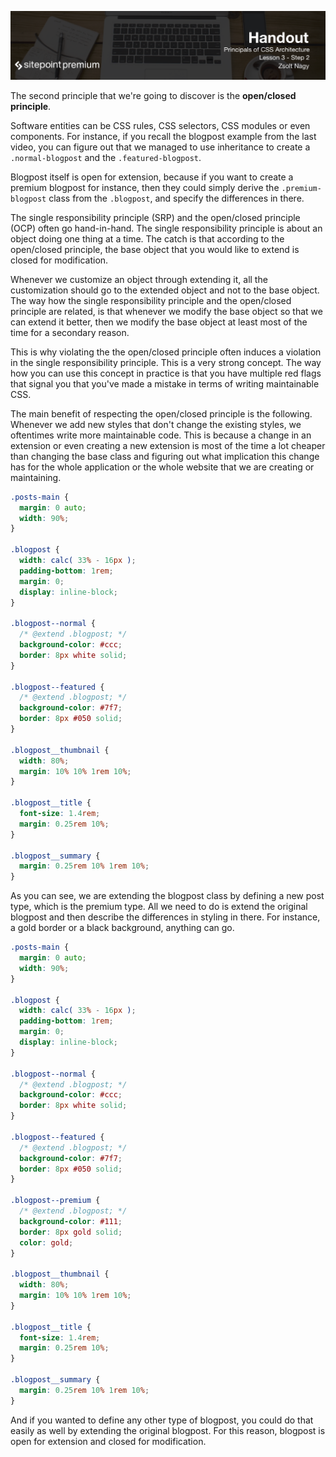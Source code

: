 ![](CSS_Architecture_handouts/headings/3.2.png)

The second principle that we're going to discover is the **open/closed principle**.

Software entities can be CSS rules, CSS selectors, CSS modules or even components. For instance, if you recall the blogpost example from the last video, you can figure out that we managed to use inheritance to create a `.normal-blogpost` and the `.featured-blogpost`.

Blogpost itself is open for extension, because if you want to create a premium blogpost for instance, then they could simply derive the `.premium-blogpost` class from the `.blogpost`, and specify the differences in there.

The single responsibility principle (SRP) and the open/closed principle (OCP) often go hand-in-hand. The single responsibility principle is about an object doing one thing at a time. The catch is that according to the open/closed principle, the base object that you would like to extend is closed for modification.

Whenever we customize an object through extending it, all the customization should go to the extended object and not to the base object. The way how the single responsibility principle and the open/closed principle are related, is that whenever we modify the base object so that we can extend it better, then we modify the base object at least most of the time for a secondary reason.

This is why violating the the open/closed principle often induces a violation in the single responsibility principle. This is a very strong concept. The way how you can use this concept in practice is that you have multiple red flags that signal you that you've made a mistake in terms of writing maintainable CSS.

The main benefit of respecting the open/closed principle is the following. Whenever we add new styles that don't change the existing styles, we oftentimes write more maintainable code. This is because a change in an extension or even creating a new extension is most of the time a lot cheaper than changing the base class and figuring out what implication this change has for the whole application or the whole website that we are creating or maintaining.

```css
.posts-main {
  margin: 0 auto;
  width: 90%;
}

.blogpost {
  width: calc( 33% - 16px );
  padding-bottom: 1rem;
  margin: 0;
  display: inline-block;
}

.blogpost--normal {
  /* @extend .blogpost; */
  background-color: #ccc;
  border: 8px white solid;
}

.blogpost--featured {
  /* @extend .blogpost; */
  background-color: #7f7;
  border: 8px #050 solid;
}

.blogpost__thumbnail {
  width: 80%;
  margin: 10% 10% 1rem 10%;
}

.blogpost__title {
  font-size: 1.4rem;
  margin: 0.25rem 10%;
}

.blogpost__summary {
  margin: 0.25rem 10% 1rem 10%;
}
```

As you can see, we are extending the blogpost class by defining a new post type, which is the premium type. All we need to do is extend the original blogpost and then describe the differences in styling in there. For instance, a gold border or a black background, anything can go.

```css
.posts-main {
  margin: 0 auto;
  width: 90%;
}

.blogpost {
  width: calc( 33% - 16px );
  padding-bottom: 1rem;
  margin: 0;
  display: inline-block;
}

.blogpost--normal {
  /* @extend .blogpost; */
  background-color: #ccc;
  border: 8px white solid;
}

.blogpost--featured {
  /* @extend .blogpost; */
  background-color: #7f7;
  border: 8px #050 solid;
}

.blogpost--premium {
  /* @extend .blogpost; */
  background-color: #111;
  border: 8px gold solid;
  color: gold;
}

.blogpost__thumbnail {
  width: 80%;
  margin: 10% 10% 1rem 10%;
}

.blogpost__title {
  font-size: 1.4rem;
  margin: 0.25rem 10%;
}

.blogpost__summary {
  margin: 0.25rem 10% 1rem 10%;
}
```

And if you wanted to define any other type of blogpost, you could do that easily as well by extending the original blogpost. For this reason, blogpost is open for extension and closed for modification.

